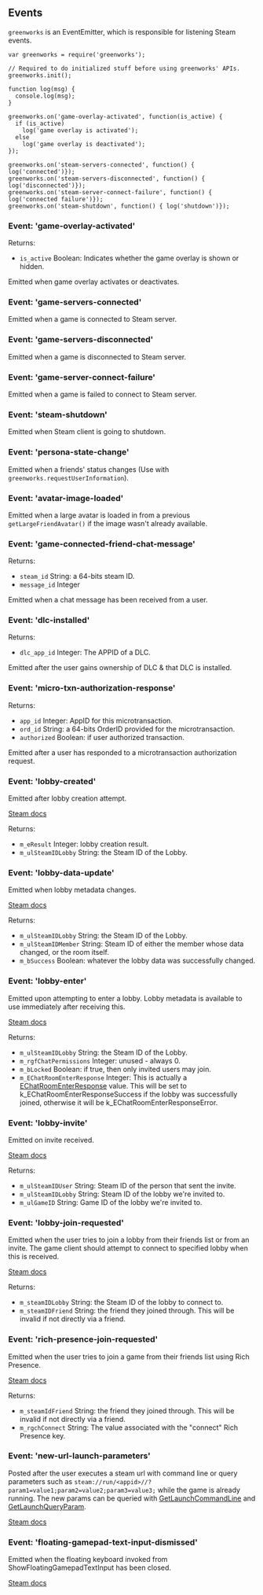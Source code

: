 ## Events

`greenworks` is an EventEmitter, which is responsible for listening Steam events.

```
var greenworks = require('greenworks');

// Required to do initialized stuff before using greenworks' APIs.
greenworks.init();

function log(msg) {
  console.log(msg);
}

greenworks.on('game-overlay-activated', function(is_active) {
  if (is_active)
    log('game overlay is activated');
  else
    log('game overlay is deactivated');
});

greenworks.on('steam-servers-connected', function() { log('connected')});
greenworks.on('steam-servers-disconnected', function() { log('disconnected')});
greenworks.on('steam-server-connect-failure', function() { log('connected failure')});
greenworks.on('steam-shutdown', function() { log('shutdown')});
```

### Event: 'game-overlay-activated'

Returns:
  * `is_active` Boolean:  Indicates whether the game overlay is shown or hidden.

Emitted when game overlay activates or deactivates.

### Event: 'game-servers-connected'

Emitted when a game is connected to Steam server.

### Event: 'game-servers-disconnected'

Emitted when a game is disconnected to Steam server.

### Event: 'game-server-connect-failure'

Emitted when a game is failed to connect to Steam server.

### Event: 'steam-shutdown'

Emitted when Steam client is going to shutdown.

### Event: 'persona-state-change'

Emitted when a friends' status changes (Use with
`greenworks.requestUserInformation`).

### Event: 'avatar-image-loaded'

Emitted when a large avatar is loaded in from a previous
`getLargeFriendAvatar()` if the image wasn't already available.

### Event: 'game-connected-friend-chat-message'

Returns:
* `steam_id` String: a 64-bits steam ID.
* `message_id` Integer

Emitted when a chat message has been received from a user.

### Event: 'dlc-installed'

Returns:
* `dlc_app_id` Integer: The APPID of a DLC.

Emitted after the user gains ownership of DLC & that DLC is installed.

### Event: 'micro-txn-authorization-response'

Returns:
* `app_id` Integer: AppID for this microtransaction.
* `ord_id` String: a 64-bits OrderID provided for the microtransaction.
* `authorized` Boolean: if user authorized transaction.

Emitted after a user has responded to a microtransaction authorization request.

### Event: 'lobby-created'

Emitted after lobby creation attempt.

[Steam docs](https://partner.steamgames.com/doc/api/ISteamMatchmaking#LobbyCreated_t)

Returns:
* `m_eResult` Integer: lobby creation result.
* `m_ulSteamIDLobby` String: the Steam ID of the Lobby.

### Event: 'lobby-data-update'

Emitted when lobby metadata changes.

[Steam docs](https://partner.steamgames.com/doc/api/ISteamMatchmaking#king#LobbyDataUpdate_t)

Returns:
* `m_ulSteamIDLobby` String: the Steam ID of the Lobby.
* `m_ulSteamIDMember` String: Steam ID of either the member whose data changed, or the room itself.
* `m_bSuccess` Boolean: whatever the lobby data was successfully changed.

### Event: 'lobby-enter'

Emitted upon attempting to enter a lobby. Lobby metadata is available to use immediately after receiving this.

[Steam docs](https://partner.steamgames.com/doc/api/ISteamMatchmaking#king#LobbyEnter_t)

Returns:
* `m_ulSteamIDLobby` String: the Steam ID of the Lobby.
* `m_rgfChatPermissions` Integer: unused - always 0.
* `m_bLocked` Boolean: if true, then only invited users may join.
* `m_EChatRoomEnterResponse` Integer: This is actually a [EChatRoomEnterResponse](https://partner.steamgames.com/doc/api/steam_api#EChatRoomEnterResponse) value. This will be set to k_EChatRoomEnterResponseSuccess if the lobby was successfully joined, otherwise it will be k_EChatRoomEnterResponseError.

### Event: 'lobby-invite'

Emitted on invite received.

[Steam docs](https://partner.steamgames.com/doc/api/ISteamMatchmaking#king#LobbyInvite_t)

Returns:
* `m_ulSteamIDUser` String: Steam ID of the person that sent the invite.
* `m_ulSteamIDLobby` String: Steam ID of the lobby we're invited to.
* `m_ulGameID` String: Game ID of the lobby we're invited to.

### Event: 'lobby-join-requested'

Emitted when the user tries to join a lobby from their friends list or from an invite. The game client should attempt to connect to specified lobby when this is received.

[Steam docs](https://partner.steamgames.com/doc/api/ISteamFriends#GameLobbyJoinRequested_t)

Returns:
* `m_steamIDLobby` String: the Steam ID of the lobby to connect to.
* `m_steamIDFriend` String: the friend they joined through. This will be invalid if not directly via a friend.

### Event: 'rich-presence-join-requested'

Emitted when the user tries to join a game from their friends list using Rich Presence.

[Steam docs](https://partner.steamgames.com/doc/api/ISteamFriends#GameRichPresenceJoinRequested_t)

Returns:
* `m_steamIdFriend` String: the friend they joined through. This will be invalid if not directly via a friend.
* `m_rgchConnect` String: The value associated with the "connect" Rich Presence key.

### Event: 'new-url-launch-parameters'

Posted after the user executes a steam url with command line or query parameters such as `steam://run/<appid>//?param1=value1;param2=value2;param3=value3;` while the game is already running. The new params can be queried with [GetLaunchCommandLine](https://partner.steamgames.com/doc/api/ISteamApps#GetLaunchCommandLine) and [GetLaunchQueryParam](https://partner.steamgames.com/doc/api/ISteamApps#GetLaunchQueryParam).

[Steam docs](https://partner.steamgames.com/doc/api/ISteamApps#NewUrlLaunchParameters_t)

### Event: 'floating-gamepad-text-input-dismissed'

Emitted when the floating keyboard invoked from ShowFloatingGamepadTextInput has been closed.

[Steam docs](https://partner.steamgames.com/doc/api/ISteamUtils#FloatingGamepadTextInputDismissed_t)
